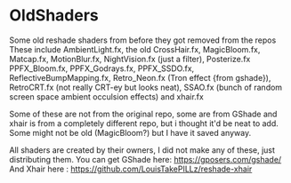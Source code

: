 # OldShaders
Some old reshade shaders from before they got removed from the repos
These include
AmbientLight.fx, the old CrossHair.fx, MagicBloom.fx, Matcap.fx, MotionBlur.fx, NightVision.fx (just a filter), Posterize.fx
PPFX_Bloom.fx, PPFX_Godrays.fx, PPFX_SSDO.fx, ReflectiveBumpMapping.fx, Retro_Neon.fx (Tron effect {from gshade}), RetroCRT.fx (not really CRT-ey but looks neat), SSAO.fx (bunch of random screen space ambient occulsion effects) and xhair.fx

Some of these are not from the original repo, some are from GShade and xhair is from a completely different repo, but i thought it'd be neat to add. Some might not be old (MagicBloom?) but I have it saved anyway.

All shaders are created by their owners, I did not make any of these, just distributing them. You can get GShade here: 
https://gposers.com/gshade/
And Xhair here :
https://github.com/LouisTakePILLz/reshade-xhair
